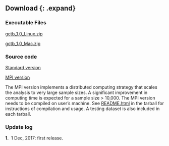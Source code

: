 
## Download {: .expand}
### Executable Files

[gctb\_1.0\_Linux.zip](download/gctb_1.0_Linux.zip)

[gctb\_1.0\_Mac.zip](download/gctb_1.0_Mac.zip)

### Source code
[Standard version](download/gctb_1.0_scr.zip)

[MPI version](download/gctb_1.0_mpi_scr.zip)

The MPI version implements a distributed computing strategy that scales the analysis to very large sample sizes. A significant improvement in computing time is expected for a sample size > 10,000. The MPI version needs to be compiled on user’s machine. See [README.html](download/README.html) in the tarball for instructions of compilation and usage. A testing dataset is also included in each tarball.


### Update log 


**1.**  1 Dec, 2017: first release.

